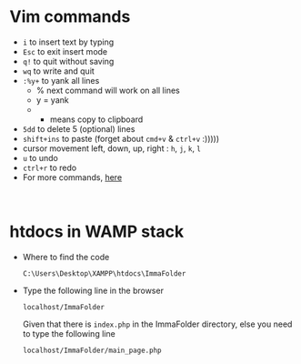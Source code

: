 # Vim commands
* `i` to insert text by typing
* `Esc` to exit insert mode
* `q!` to quit without saving
* `wq` to write and quit
* `:%y+` to yank all lines
    * % next command will work on all lines
    * y = yank
    * + means copy to clipboard 
* `5dd` to delete 5 (optional) lines 
* `shift+ins` to paste (forget about `cmd+v` & `ctrl+v` :)))))
* cursor movement left, down, up, right : `h`, `j`, `k`, `l`
* `u` to undo
* `ctrl+r` to redo
* For more commands, [here](https://vim.rtorr.com/)

<br/>

# htdocs in WAMP stack 
* Where to find the code
   ```
   C:\Users\Desktop\XAMPP\htdocs\ImmaFolder
   ```
* Type the following line in the browser
   ```
   localhost/ImmaFolder
   ```
   Given that there is `index.php` in the ImmaFolder directory, else you need to type the following line
   ```
   localhost/ImmaFolder/main_page.php
   ```
